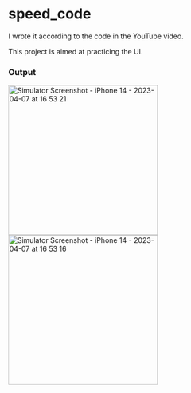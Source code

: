 # speed_code

I wrote it according to the code in the YouTube video.

This project is aimed at practicing the UI.

### Output


<img alt="Simulator Screenshot - iPhone 14 - 2023-04-07 at 16 53 21" height="300" src="https://user-images.githubusercontent.com/61726800/230567231-60defd5d-4ddf-4350-b580-194cfd35352e.png" width="300"/>
<img alt="Simulator Screenshot - iPhone 14 - 2023-04-07 at 16 53 16" height="300" src="https://user-images.githubusercontent.com/61726800/230567238-b3f8d695-4a47-4825-9688-a0c269b72bfe.png" width="300"/>